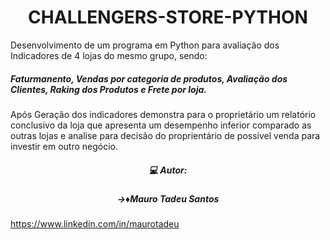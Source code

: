 <h1 align="center"> CHALLENGERS-STORE-PYTHON </h1>
Desenvolvimento de um programa em Python para avaliação dos Indicadores de 4 lojas do mesmo grupo, sendo: 
<h5 align=left>Faturmanento, Vendas por categoria de produtos, Avaliação dos Clientes, Raking dos Produtos e Frete por loja.</h5>
Após Geração dos indicadores demonstra para o proprietário um relatório conclusivo da loja que apresenta um desempenho inferior comparado as outras lojas e analise para decisão do proprientário de possível venda para investir em outro negócio.



<h5 align="center"> 💻 Autor:</h5>
<h5 align="center"> →♦️Mauro Tadeu Santos </h5>

https://www.linkedin.com/in/maurotadeu
